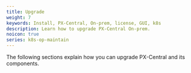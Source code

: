 ```yaml
---
title: Upgrade
weight: 7
keywords: Install, PX-Central, On-prem, license, GUI, k8s
description: Learn how to upgrade PX-Central On-prem.
noicon: true
series: k8s-op-maintain
---
```


The following sections explain how you can upgrade PX-Central and its components.